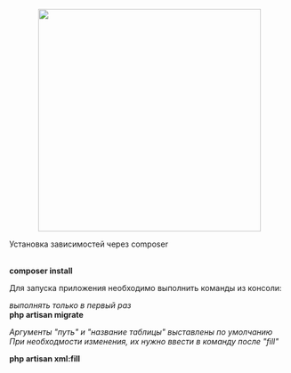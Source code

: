 <p align="center"><a href="https://laravel.com" target="_blank"><img src="https://raw.githubusercontent.com/laravel/art/master/logo-lockup/5%20SVG/2%20CMYK/1%20Full%20Color/laravel-logolockup-cmyk-red.svg" width="400"></a></p>

<p>Установка зависимостей через composer</p>
<br>
<b>composer install</b>
<p>Для запуска приложения необходимо выполнить команды из консоли:</p>

<i>выполнять только в первый раз</i>
<br>
<b>php artisan migrate</b>

<i>Аргументы "путь" и "название таблицы" выставлены по умолчанию</i>
<br>
<i>При необходмости изменения, их нужно ввести в команду после "fill" </i>

<b>php artisan xml:fill</b>




